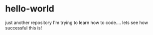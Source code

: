 # hello-world
just another repository
I'm trying to learn how to code.... lets see how successful this is!
